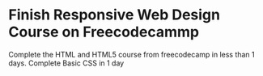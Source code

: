 # Finish Responsive Web Design Course on Freecodecammp
Complete the HTML and HTML5 course from freecodecamp in less than 1 days.
Complete Basic CSS in 1 day

